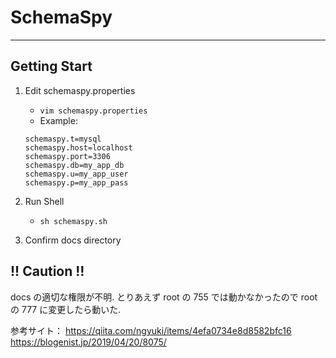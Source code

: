 # SchemaSpy
----

## Getting Start

1. Edit schemaspy.properties
   - `vim schemaspy.properties`
   - Example:
    ```
    schemaspy.t=mysql
    schemaspy.host=localhost
    schemaspy.port=3306
    schemaspy.db=my_app_db
    schemaspy.u=my_app_user
    schemaspy.p=my_app_pass
    ```

2. Run Shell
   - `sh schemaspy.sh`

3. Confirm docs directory

## !! Caution !!
docs の適切な権限が不明. とりあえず root の 755 では動かなかったので
root の 777 に変更したら動いた.


参考サイト：
  https://qiita.com/ngyuki/items/4efa0734e8d8582bfc16
  https://blogenist.jp/2019/04/20/8075/
